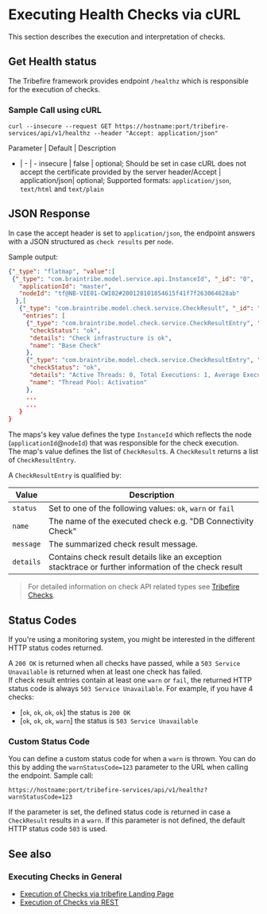 # Executing Health Checks via cURL

This section describes the execution and interpretation of checks.

## Get Health status

The Tribefire framework provides endpoint `/healthz` which is responsible for the execution of checks. 

### Sample Call using cURL
```
curl --insecure --request GET https://hostname:port/tribefire-services/api/v1/healthz --header "Accept: application/json"
```

Parameter | Default | Description
- | - | -
insecure | false | optional;  Should be set in case cURL does not accept the certificate provided by the server 
header/Accept | application/json| optional; Supported formats: `application/json`, `text/html` and `text/plain`

## JSON Response

In case the accept header is set to `application/json`, the endpoint answers with a JSON structured as `check results` per `node`.  

Sample output:

```json
{"_type": "flatmap", "value":[
 {"_type": "com.braintribe.model.service.api.InstanceId", "_id": "0",
   "applicationId": "master",
   "nodeId": "tf@NB-VIE01-CWI02#200128101854615f41f7f263064628ab"
  },[
   {"_type": "com.braintribe.model.check.service.CheckResult", "_id": "1",
    "entries": [
     {"_type": "com.braintribe.model.check.service.CheckResultEntry", "_id": "2",
      "checkStatus": "ok",
      "details": "Check infrastructure is ok",
      "name": "Base Check"
     },
     {"_type": "com.braintribe.model.check.service.CheckResultEntry", "_id": "3",
      "checkStatus": "ok",
      "details": "Active Threads: 0, Total Executions: 1, Average Execution Time: 182 ms, Pool Size: 0, Core Pool Size: 5",
      "name": "Thread Pool: Activation"
     },
     ...
     ...
   }
}
```
The maps's key value defines the type `InstanceId` which reflects the node (`applicationId`@`nodeId`) that was responsible for the check execution.  
The map's value defines the list of `CheckResult`s. A `CheckResult` returns a list of `CheckResultEntry`.  

A `CheckResultEntry` is qualified by:

Value | Description
-----| -----------
`status` | Set to one of the following values: `ok`, `warn` or `fail`
`name` | The name of the executed check e.g. "DB Connectivity Check"
`message` | The summarized check result message. 
`details` | Contains check result details like an exception stacktrace or further information of the check result

> For detailed information on check API related types see [Tribefire Checks](checks.md).

## Status Codes

If you're using a monitoring system, you might be interested in the different HTTP status codes returned.  

A `200 OK` is returned when all checks have passed, while a `503 Service Unavailable` is returned when at least one check has failed.  
If check result entries contain at least one `warn` or `fail`, the returned HTTP status code is always `503 Service Unavailable`. For example, if you have 4 checks:

- [`ok`, `ok`, `ok`, `ok`] the status is `200 OK`
- [`ok`, `ok`, `ok`, `warn`] the status is `503 Service Unavailable`

### Custom Status Code

You can define a custom status code for when a `warn` is thrown. You can do this by adding the `warnStatusCode=123` parameter to the URL when calling the endpoint. Sample call:

```
https://hostname:port/tribefire-services/api/v1/healthz?warnStatusCode=123
```

If the parameter is set, the defined status code is returned in case a `CheckResult` results in a `warn`. If this parameter is not defined, the default HTTP status code `503` is used.

## See also
### Executing Checks in General

* [Execution of Checks via tribefire Landing Page](executing-checks-landing-page.md)
* [Execution of Checks via REST](executing-checks-rest.md)
